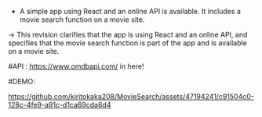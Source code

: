 
- A simple app using React and an online API is available. It includes a movie search function on a movie site.

-> This revision clarifies that the app is using React and an online API, and specifies that the movie search function is part of the app and is available on a movie site.

#API : https://www.omdbapi.com/ in here!

#DEMO:



https://github.com/kiritokaka208/MovieSearch/assets/47194241/c91504c0-128c-4fe9-a91c-d1ca69cda6d4
